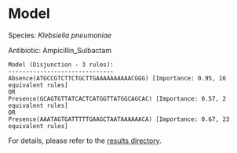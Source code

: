 
# Model

Species: *Klebsiella pneumoniae*

Antibiotic: Ampicillin_Sulbactam

```
Model (Disjunction - 3 rules):
------------------------------
Absence(ATGCCGTCTTCTGCTTGAAAAAAAAAACGGG) [Importance: 0.95, 16 equivalent rules]
OR
Presence(GCAGTGTTATCACTCATGGTTATGGCAGCAC) [Importance: 0.57, 2 equivalent rules]
OR
Presence(AAATAGTGATTTTTGAAGCTAATAAAAAACA) [Importance: 0.67, 23 equivalent rules]

```

For details, please refer to the [results directory](../../../../../results/scm_b/klebsiella%20pneumoniae/ampicillin_sulbactam/repeat_5/).


